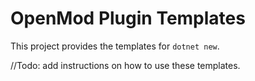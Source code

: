 # OpenMod Plugin Templates

This project provides the templates for `dotnet new`.

//Todo: add instructions on how to use these templates.